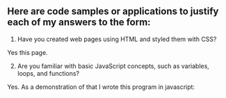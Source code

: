 ## Here are code samples or applications to justify each of my answers to the form:

1. Have you created web pages using HTML and styled them with CSS?

Yes this page.

2. Are you familiar with basic JavaScript concepts, such as variables, loops, and functions?

Yes. As a demonstration of that I wrote this program in javascript:

```javascript

    

```
